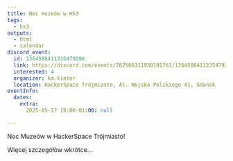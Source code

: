 ```yaml
---
title: Noc muzeów w HS3
tags:
  - hs3
outputs:
  - html
  - calendar
discord_event:
  id: 1364588411335479296
  link: https://discord.com/events/762566311930101761/1364588411335479296
  interested: 4
  organizer: km.kinter
  location: HackerSpace Trójmiasto, Al. Wojska Polskiego 41, Gdańsk
eventInfo:
  dates:
    extra:
      2025-05-17 19:00-01:00: null

---
```


Noc Muzeów w HackerSpace Trójmiasto!

Więcej szczegółów wkrótce...
